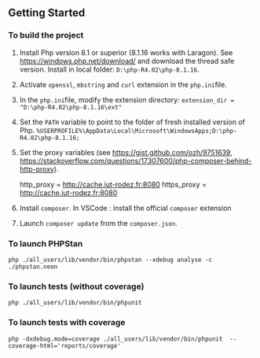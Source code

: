 ## Getting Started 

### To build the project

1. Install Php version 8.1 or superior (8.1.16 works with Laragon). 
See https://windows.php.net/download/ and download the thread safe version.
Install in local folder: `D:\php-R4.02\php-8.1.16`.

2. Activate `openssl`, `mbstring` and `curl` extension in the `php.ini`file.

3. In the `php.ini`file, modify the extension directory: `extension_dir = "D:\php-R4.02\php-8.1.16\ext"`

4. Set the `PATH` variable to point to the folder of fresh installed version of Php.
`%USERPROFILE%\AppData\Local\Microsoft\WindowsApps;D:\php-R4.02\php-8.1.16;`

5. Set the proxy variables (see https://gist.github.com/ozh/9751639, https://stackoverflow.com/questions/17307600/php-composer-behind-http-proxy).

    http_proxy = http://cache.iut-rodez.fr:8080
    https_proxy = http://cache.iut-rodez.fr:8080

6. Install `composer`. In VSCode : install the official `composer` extension 

7. Launch `composer update` from the `composer.json`.

### To launch PHPStan

`php ./all_users/lib/vendor/bin/phpstan --xdebug analyse -c ./phpstan.neon`

### To launch tests (without coverage)

`php ./all_users/lib/vendor/bin/phpunit`

### To launch tests with coverage

`php -dxdebug.mode=coverage ./all_users/lib/vendor/bin/phpunit  --coverage-html='reports/coverage'`
